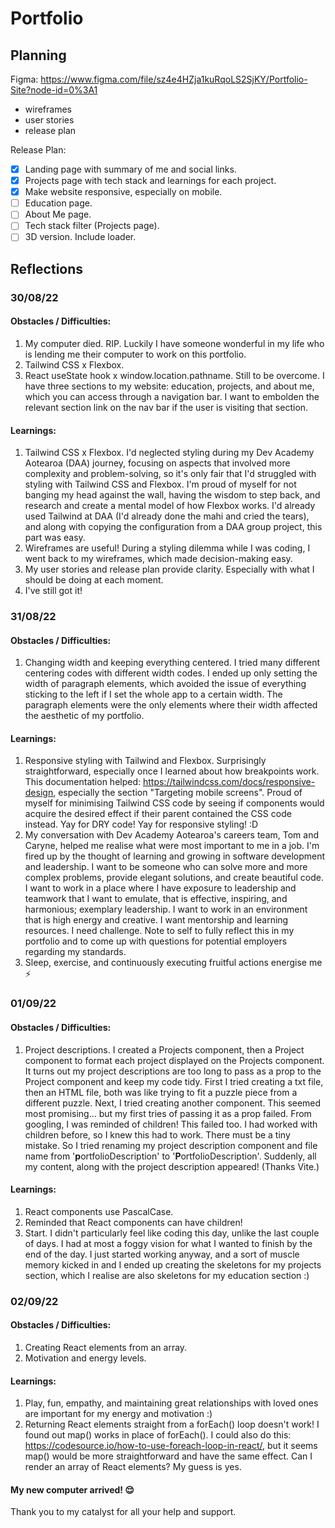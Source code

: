 # Portfolio

## Planning
Figma: https://www.figma.com/file/sz4e4HZja1kuRqoLS2SjKY/Portfolio-Site?node-id=0%3A1
  - wireframes
  - user stories
  - release plan
  
Release Plan:
- [X] Landing page with summary of me and social links.
- [X] Projects page with tech stack and learnings for each project.
- [X] Make website responsive, especially on mobile.
- [ ] Education page.
- [ ] About Me page.
- [ ] Tech stack filter (Projects page).
- [ ] 3D version. Include loader.

## Reflections
### 30/08/22
#### Obstacles / Difficulties: 
1. My computer died. RIP. Luckily I have someone wonderful in my life who is lending me their computer to work on this portfolio.
2. Tailwind CSS x Flexbox.
3. React useState hook x window.location.pathname. Still to be overcome. I have three sections to my website: education, projects, and about me, which you can access through a navigation bar. I want to embolden the relevant section link on the nav bar if the user is visiting that section.

#### Learnings:
1. Tailwind CSS x Flexbox. I'd neglected styling during my Dev Academy Aotearoa (DAA) journey, focusing on aspects that involved more complexity and problem-solving, so it's only fair that I'd struggled with styling with Tailwind CSS and Flexbox. I'm proud of myself for not banging my head against the wall, having the wisdom to step back, and research and create a mental model of how Flexbox works. I'd already used Tailwind at DAA (I'd already done the mahi and cried the tears), and along with copying the configuration from a DAA group project, this part was easy.
2. Wireframes are useful! During a styling dilemma while I was coding, I went back to my wireframes, which made decision-making easy.
3. My user stories and release plan provide clarity. Especially with what I should be doing at each moment.
4. I've still got it!

### 31/08/22
#### Obstacles / Difficulties:
1. Changing width and keeping everything centered. I tried many different centering codes with different width codes. I ended up only setting the width of paragraph elements, which avoided the issue of everything sticking to the left if I set the whole app to a certain width. The paragraph elements were the only elements where their width affected the aesthetic of my portfolio.

#### Learnings:
1. Responsive styling with Tailwind and Flexbox. Surprisingly straightforward, especially once I learned about how breakpoints work. This documentation helped: https://tailwindcss.com/docs/responsive-design, especially the section "Targeting mobile screens". Proud of myself for minimising Tailwind CSS code by seeing if components would acquire the desired effect if their parent contained the CSS code instead. Yay for DRY code! Yay for responsive styling! :D
2. My conversation with Dev Academy Aotearoa's careers team, Tom and Caryne, helped me realise what were most important to me in a job. I'm fired up by the thought of learning and growing in software development and leadership. I want to be someone who can solve more and more complex problems, provide elegant solutions, and create beautiful code. I want to work in a place where I have exposure to leadership and teamwork that I want to emulate, that is effective, inspiring, and harmonious; exemplary leadership. I want to work in an environment that is high energy and creative. I want mentorship and learning resources. I need challenge. Note to self to fully reflect this in my portfolio and to come up with questions for potential employers regarding my standards.
3. Sleep, exercise, and continuously executing fruitful actions energise me ⚡

### 01/09/22
#### Obstacles / Difficulties:
1. Project descriptions. I created a Projects component, then a Project component to format each project displayed on the Projects component. It turns out my project descriptions are too long to pass as a prop to the Project component and keep my code tidy. First I tried creating a txt file, then an HTML file, both was like trying to fit a puzzle piece from a different puzzle. Next, I tried creating another component. This seemed most promising... but my first tries of passing it as a prop failed. From googling, I was reminded of children! This failed too. I had worked with children before, so I knew this had to work. There must be a tiny mistake. So I tried renaming my project description component and file name from '**p**ortfolioDescription' to '**P**ortfolioDescription'. Suddenly, all my content, along with the project description appeared! (Thanks Vite.)

#### Learnings:
1. React components use PascalCase.
2. Reminded that React components can have children!
3. Start. I didn't particularly feel like coding this day, unlike the last couple of days. I had at most a foggy vision for what I wanted to finish by the end of the day. I just started working anyway, and a sort of muscle memory kicked in and I ended up creating the skeletons for my projects section, which I realise are also skeletons for my education section :)

### 02/09/22
#### Obstacles / Difficulties:
1. Creating React elements from an array.
2. Motivation and energy levels. 

#### Learnings:
1. Play, fun, empathy, and maintaining great relationships with loved ones are important for my energy and motivation :) 
2. Returning React elements straight from a forEach() loop doesn't work! I found out map() works in place of forEach(). I could also do this: https://codesource.io/how-to-use-foreach-loop-in-react/, but it seems map() would be more straightforward and have the same effect. Can I render an array of React elements? My guess is yes.

#### My new computer arrived! 😌
Thank you to my catalyst for all your help and support.
